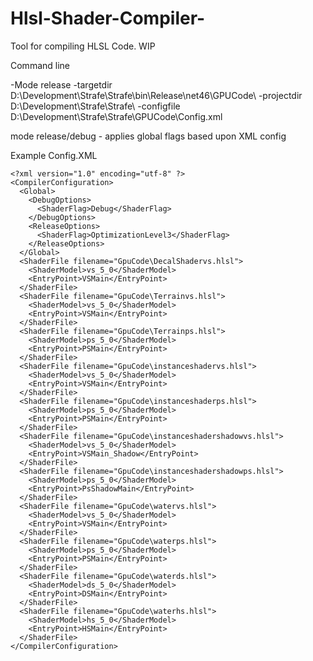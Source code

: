 # Hlsl-Shader-Compiler-
Tool for compiling HLSL Code.  WIP

Command line

-Mode release -targetdir D:\Development\Strafe\Strafe\bin\Release\net46\GPUCode\  -projectdir D:\Development\Strafe\Strafe\ -configfile  D:\Development\Strafe\Strafe\GPUCode\Config.xml

mode release/debug - applies global flags based upon XML config

Example Config.XML


```
<?xml version="1.0" encoding="utf-8" ?>
<CompilerConfiguration>
  <Global>
    <DebugOptions>
      <ShaderFlag>Debug</ShaderFlag>
    </DebugOptions>
    <ReleaseOptions>
      <ShaderFlag>OptimizationLevel3</ShaderFlag>
    </ReleaseOptions>
  </Global>
  <ShaderFile filename="GpuCode\DecalShadervs.hlsl">
    <ShaderModel>vs_5_0</ShaderModel>
    <EntryPoint>VSMain</EntryPoint>
  </ShaderFile>
  <ShaderFile filename="GpuCode\Terrainvs.hlsl">
    <ShaderModel>vs_5_0</ShaderModel>
    <EntryPoint>VSMain</EntryPoint>
  </ShaderFile>
  <ShaderFile filename="GpuCode\Terrainps.hlsl">
    <ShaderModel>ps_5_0</ShaderModel>
    <EntryPoint>PSMain</EntryPoint>
  </ShaderFile>
  <ShaderFile filename="GpuCode\instanceshadervs.hlsl">
    <ShaderModel>vs_5_0</ShaderModel>
    <EntryPoint>VSMain</EntryPoint>
  </ShaderFile>
  <ShaderFile filename="GpuCode\instanceshaderps.hlsl">
    <ShaderModel>ps_5_0</ShaderModel>
    <EntryPoint>PSMain</EntryPoint>
  </ShaderFile>
  <ShaderFile filename="GpuCode\instanceshadershadowvs.hlsl">
    <ShaderModel>vs_5_0</ShaderModel>
    <EntryPoint>VSMain_Shadow</EntryPoint>
  </ShaderFile>
  <ShaderFile filename="GpuCode\instanceshadershadowps.hlsl">
    <ShaderModel>ps_5_0</ShaderModel>
    <EntryPoint>PsShadowMain</EntryPoint>
  </ShaderFile>
  <ShaderFile filename="GpuCode\watervs.hlsl">
    <ShaderModel>vs_5_0</ShaderModel>
    <EntryPoint>VSMain</EntryPoint>
  </ShaderFile>
  <ShaderFile filename="GpuCode\waterps.hlsl">
    <ShaderModel>ps_5_0</ShaderModel>
    <EntryPoint>PSMain</EntryPoint>
  </ShaderFile>
  <ShaderFile filename="GpuCode\waterds.hlsl">
    <ShaderModel>ds_5_0</ShaderModel>
    <EntryPoint>DSMain</EntryPoint>
  </ShaderFile>
  <ShaderFile filename="GpuCode\waterhs.hlsl">
    <ShaderModel>hs_5_0</ShaderModel>
    <EntryPoint>HSMain</EntryPoint>
  </ShaderFile>
</CompilerConfiguration>
```


